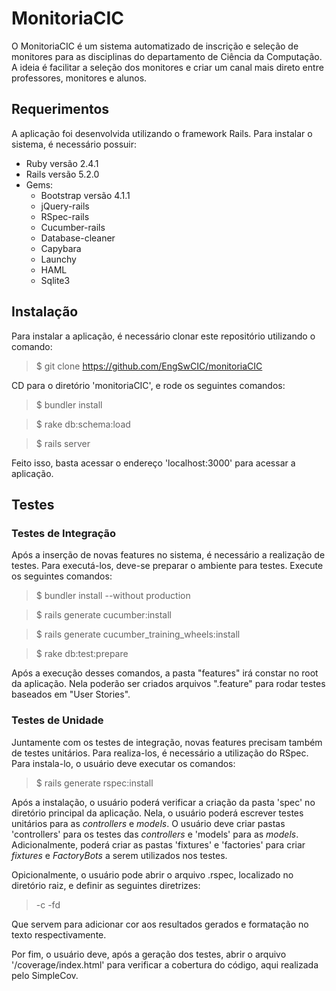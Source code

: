# MonitoriaCIC

O MonitoriaCIC é um sistema automatizado de inscrição e seleção de monitores
para as disciplinas do departamento de Ciência da Computação.
A ideia é facilitar a seleção dos monitores e criar um canal mais direto entre
professores, monitores e alunos.

## Requerimentos
A aplicação foi desenvolvida utilizando o framework Rails.
Para instalar o sistema, é necessário possuir:

- Ruby versão 2.4.1
- Rails versão 5.2.0
- Gems:
  - Bootstrap versão 4.1.1
  - jQuery-rails
  - RSpec-rails
  - Cucumber-rails
  - Database-cleaner
  - Capybara
  - Launchy
  - HAML
  - Sqlite3

## Instalação
Para instalar a aplicação, é necessário clonar este repositório utilizando o comando:

> $ git clone https://github.com/EngSwCIC/monitoriaCIC

CD para o diretório 'monitoriaCIC', e rode os seguintes comandos:

> $ bundler install

> $ rake db:schema:load

> $ rails server

Feito isso, basta acessar o endereço 'localhost:3000' para acessar a aplicação.

## Testes
### Testes de Integração
Após a inserção de novas features no sistema, é necessário a realização de testes.
Para executá-los, deve-se preparar o ambiente para testes. Execute os seguintes comandos:

> $ bundler install --without production

> $ rails generate cucumber:install

> $ rails generate cucumber\_training\_wheels:install

> $ rake db:test:prepare

Após a execução desses comandos, a pasta "features" irá constar no root da aplicação.
Nela poderão ser criados arquivos ".feature" para rodar testes baseados em "User Stories".

### Testes de Unidade
Juntamente com os testes de integração, novas features precisam também de testes
unitários. Para realiza-los, é necessário a utilização do RSpec. Para instala-lo,
o usuário deve executar os comandos:

> $ rails generate rspec:install

Após a instalação, o usuário poderá verificar a criação da pasta 'spec' no diretório principal
da aplicação. Nela, o usuário poderá escrever testes unitários para as _controllers_ e _models_.
O usuário deve criar pastas 'controllers' para os testes das _controllers_ e 'models' para as
_models_. Adicionalmente, poderá criar as pastas 'fixtures' e 'factories' para criar _fixtures_
e _FactoryBots_ a serem utilizados nos testes.

Opicionalmente, o usuário pode abrir o arquivo .rspec, localizado no diretório raiz, e definir
as seguintes diretrizes:

> -c -fd

Que servem para adicionar cor aos resultados gerados e formatação no texto respectivamente.

Por fim, o usuário deve, após a geração dos testes, abrir o arquivo '/coverage/index.html' para
verificar a cobertura do código, aqui realizada pelo SimpleCov.
